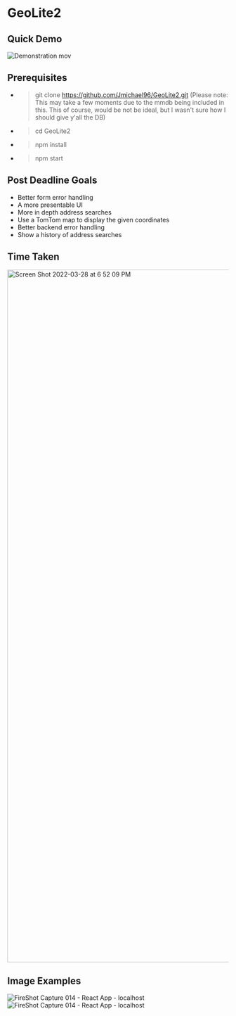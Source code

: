 # GeoLite2
## Quick Demo
![Demonstration mov](https://user-images.githubusercontent.com/82400552/160503324-4cdaad9e-f1d7-4879-a5a7-07cd381f976e.gif)

## Prerequisites
- > git clone https://github.com/Jmichael96/GeoLite2.git (Please note: This may take a few moments due to the mmdb being included in this. This of course, would be not be ideal, but I wasn't sure how I should give y'all the DB)
- > cd GeoLite2
- > npm install 
- > npm start

## Post Deadline Goals
- Better form error handling 
- A more presentable UI
- More in depth address searches 
- Use a TomTom map to display the given coordinates
- Better backend error handling
- Show a history of address searches 

## Time Taken 
<img width="1575" alt="Screen Shot 2022-03-28 at 6 52 09 PM" src="https://user-images.githubusercontent.com/82400552/160505822-d21e6c6b-e2fe-4ac8-9548-7275d3db0142.png">

## Image Examples
![FireShot Capture 014 - React App - localhost](https://user-images.githubusercontent.com/82400552/160499132-5115f725-c392-493a-b122-6cce0ced4147.png)
![FireShot Capture 014 - React App - localhost](https://user-images.githubusercontent.com/82400552/160499141-f217e291-972d-4b89-9012-980aa854b2ba.png)
